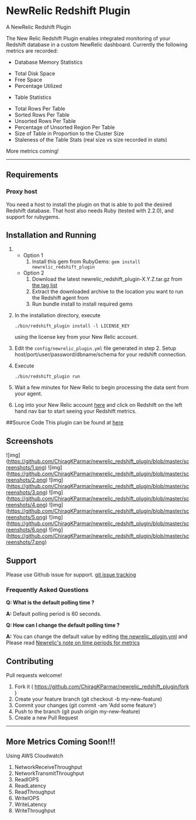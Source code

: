 NewRelic Redshift Plugin
========================


A NewRelic Redshift Plugin

The New Relic Redshift Plugin enables integrated monitoring of your Redshift database in a custom NewRelic dashboard. Currently the following metrics are recorded:

* Database Memory Statistics 
 - Total Disk Space
 - Free Space
 - Percentage Utilized
* Table Statistics
 - Total Rows Per Table
 - Sorted Rows Per Table
 - Unsorted Rows Per Table
 - Percentage of Unsorted Region Per Table
 - Size of Table in Proportion to the Cluster Size
 - Staleness of the Table Stats (real size vs size recorded in stats)

More metrics coming! 

----
## Requirements



### Proxy host

You need a host to install the plugin on that is able to poll the desired Redshift database. That
host also needs Ruby (tested with 2.2.0), and support for rubygems.


## Installation and Running

1.  
    * Option 1
        1. Install this gem from RubyGems:
         ```gem install newrelic_redshift_plugin```
    * Option 2
        1. Download the latest newrelic_redshift_plugin-X.Y.Z.tar.gz from [the tag list](https://github.com/ChiragKParmar/newrelic_redshift_plugin/tags)
        2. Extract the downloaded archive to the location you want to run the Redshift agent from
        3. Run bundle install to install required gems

2. In the installation directory, execute

      ```./bin/redshift_plugin install -l LICENSE_KEY```

   using the license key from your New Relic account.
3. Edit the `config/newrelic_plugin.yml` file generated in step 2. Setup host/port/user/password/dbname/schema for your redshift connection.
4. Execute

      ```./bin/redshift_plugin run```
5. Wait a few minutes for New Relic to begin processing the data sent from your agent.

6. Log into your New Relic account [here](http://newrelic.com) and click on Redshift on the left hand nav bar to start seeing your Redshift metrics.


##Source Code
This plugin can be found at [here](https://github.com/ChiragKParmar/newrelic_redshift_plugin/)

## Screenshots

![img] (https://github.com/ChiragKParmar/newrelic_redshift_plugin/blob/master/screenshots/1.png)
![img] (https://github.com/ChiragKParmar/newrelic_redshift_plugin/blob/master/screenshots/2.png)
![img] (https://github.com/ChiragKParmar/newrelic_redshift_plugin/blob/master/screenshots/3.png)
![img] (https://github.com/ChiragKParmar/newrelic_redshift_plugin/blob/master/screenshots/4.png)
![img] (https://github.com/ChiragKParmar/newrelic_redshift_plugin/blob/master/screenshots/5.png)
![img] (https://github.com/ChiragKParmar/newrelic_redshift_plugin/blob/master/screenshots/6.png)
![img] (https://github.com/ChiragKParmar/newrelic_redshift_plugin/blob/master/screenshots/7.png)

## Support

Please use Github issue for support. [git issue tracking](https://github.com/ChiragKParmar/newrelic_redshift_plugin/issues)


### Frequently Asked Questions

**Q: What is the default polling time ?**

**A:** Default polling period is 60 seconds.

**Q: How can I change the default polling time ?**

**A:** You can change the default value by editing [the newrelic_plugin.yml](https://github.com/ChiragKParmar/newrelic_redshift_plugin/blob/master/config/newrelic_plugin_template.yml#L12) and 
Please read [Newrelic's note on time periods for metrics](https://docs.newrelic.com/docs/plugins/plugin-developer-resources/developer-reference/metric-data-plugin-api#metric_duration)


## Contributing

Pull requests welcome!

1. Fork it ( https://github.com/ChiragKParmar/newrelic_redshift_plugin/fork )
2. Create your feature branch (git checkout -b my-new-feature)
3. Commit your changes (git commit -am 'Add some feature')
4. Push to the branch (git push origin my-new-feature)
5. Create a new Pull Request

----
## More Metrics Coming Soon!!!

Using AWS Cloudwatch

1. NetworkReceiveThroughput
2. NetworkTransmitThroughput
3. ReadIOPS
4. ReadLatency
5. ReadThroughput
5. WriteIOPS
6. WriteLatency
7. WriteThroughput
